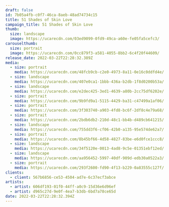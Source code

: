 ```yaml
---
draft: false
id: 7b05a4fb-c0f7-46ca-8aeb-48ad74734c15
title: 51 Shades of Skin Love
campaign_title: 51 Shades of Skin Love
thumb:
  size: landscape
  image: https://ucarecdn.com/03ed9099-0fd9-49ca-a60e-fe05fa5cefc3/
carouselthumb:
  size: portrait
  image: https://ucarecdn.com/0cc879f3-a581-4055-8bb2-6c4f20f44609/
release_date: 2022-03-22T22:28:32.389Z
media:
  - size: portrait
    media: https://ucarecdn.com/48fcb9cb-c2e0-4973-8a11-0e16c0ddfd4e/
  - size: landscape
    media: https://ucarecdn.com/407e0ca1-1bbb-436a-b2db-1f8d0200b53a/
  - size: landscape
    media: https://ucarecdn.com/e2dec425-3ed1-4639-a80b-2cc75df6202e/
  - size: portrait
    media: https://ucarecdn.com/9b9fd9a1-5115-4429-ba31-c47499a1af06/
  - size: portrait
    media: https://ucarecdn.com/3f303740-a903-4fd8-bc6f-2df8c4e79a68/
  - size: portrait
    media: https://ucarecdn.com/2bdb6db2-210d-48c1-bb4b-d489cb641215/
  - size: landscape
    media: https://ucarecdn.com/755dd3f6-cf06-42b0-a135-95e574de62a7/
  - size: portrait
    media: https://ucarecdn.com/8b45bf66-4d58-4827-83be-e6d0fce1ccc8/
  - size: landscape
    media: https://ucarecdn.com/34f5120e-0013-4ad8-9c5e-01351ebf12ed/
  - size: landscape
    media: https://ucarecdn.com/aa956452-5997-40df-909d-edb30a0522a3/
  - size: portrait
    media: https://ucarecdn.com/293f2600-fd90-4f13-b229-0a83555c127f/
clients:
  - client: 567b6856-ce53-4504-ad7e-6c37ecf3abce
artists:
  - artist: 606df193-01f0-44ff-a0c9-15d36e6d96ef
  - artist: d965c27d-9e0f-4ea7-b3db-6bd7a78ce65d
date: 2022-03-22T22:28:32.394Z
---
```

